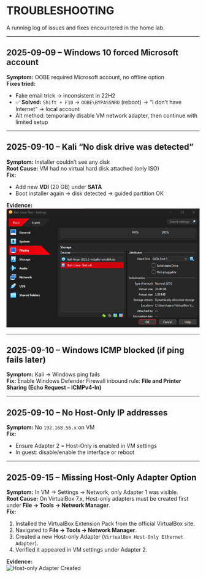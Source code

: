 # TROUBLESHOOTING

A running log of issues and fixes encountered in the home lab.

---

## 2025-09-09 – Windows 10 forced Microsoft account
**Symptom:** OOBE required Microsoft account, no offline option  
**Fixes tried:**  
- Fake email trick → inconsistent in 22H2  
- ✅ **Solved:** `Shift + F10` → `OOBE\BYPASSNRO` (reboot) → “I don’t have Internet” → local account  
- Alt method: temporarily disable VM network adapter, then continue with limited setup  

---

## 2025-09-10 – Kali “No disk drive was detected”
**Symptom:** Installer couldn’t see any disk  
**Root Cause:** VM had no virtual hard disk attached (only ISO)  
**Fix:**  
- Add new **VDI** (20 GB) under **SATA**  
- Boot installer again → disk detected → guided partition OK  

**Evidence:**  
![Kali VM Storage Fix](Screenshots/Kali_VM_Storage_Fix_2025-09-10.png)  

---

## 2025-09-10 – Windows ICMP blocked (if ping fails later)
**Symptom:** Kali → Windows ping fails  
**Fix:** Enable Windows Defender Firewall inbound rule: **File and Printer Sharing (Echo Request – ICMPv4-In)**  

---

## 2025-09-10 – No Host-Only IP addresses
**Symptom:** No `192.168.56.x` on VM  
**Fix:**  
- Ensure Adapter 2 = Host-Only is enabled in VM settings  
- In guest: disable/enable the interface or reboot  

---

## 2025-09-15 – Missing Host-Only Adapter Option
**Symptom:** In VM → Settings → Network, only Adapter 1 was visible.  
**Root Cause:** On VirtualBox 7.x, Host-only adapters must be created first under **File → Tools → Network Manager**.  
**Fix:**  
1. Installed the VirtualBox Extension Pack from the official VirtualBox site.  
2. Navigated to **File → Tools → Network Manager**.  
3. Created a new Host-only Adapter (`VirtualBox Host-Only Ethernet Adapter`).  
4. Verified it appeared in VM settings under Adapter 2.  

**Evidence:**  
![Host-only Adapter Created](Screenshots/HostOnly_Adapter_Created_2025-09-15.png)  
